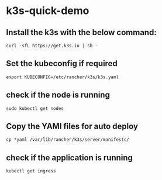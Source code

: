 # k3s-quick-demo

## Install the k3s with the below command:

```
curl -sfL https://get.k3s.io | sh -
```

## Set the kubeconfig if required
```
export KUBECONFIG=/etc/rancher/k3s/k3s.yaml
```

## check if the node is running
```
sudo kubectl get nodes
```

## Copy the YAMl files for auto deploy
```
cp *yaml /var/lib/rancher/k3s/server/manifests/ 
```

## check if the application is running

```
kubectl get ingress
```
